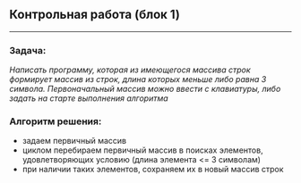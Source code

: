 ## Контрольная работа (блок 1)
---
### Задача:

*Написать программу, которая из имеющегося массива строк формирует массив из строк, 
длина которых меньше либо равна 3 символа. 
Первоначальный массив можно ввести с клавиатуры,
либо задать на старте выполнения алгоритма*

### Алгоритм решения:
- задаем первичный массив
- циклом перебираем первичный массив в поисках элементов, 
удовлетворяющих условию (длина элемента <= 3 символам)
- при наличии таких элементов,
сохраняем их в новый массив строк